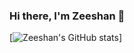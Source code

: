 ### Hi there, I'm Zeeshan 👋

[![Zeeshan's GitHub stats](https://github-readme-stats.vercel.app/api?username=zpx01&hide=contribs,prs)]

<!-- [![Top Languages](https://github-readme-stats.vercel.app/api/top-langs/?username=zpx01)]
 -->
